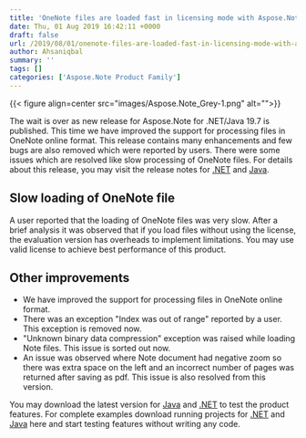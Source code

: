 ```yaml
---
title: 'OneNote files are loaded fast in licensing mode with Aspose.Note for .NET and Java 19.7'
date: Thu, 01 Aug 2019 16:42:11 +0000
draft: false
url: /2019/08/01/onenote-files-are-loaded-fast-in-licensing-mode-with-aspose.note-for-.net-and-java/
author: Ahsaniqbal
summary: ''
tags: []
categories: ['Aspose.Note Product Family']
---
```




{{< figure align=center src="images/Aspose.Note_Grey-1.png" alt="">}}


The wait is over as new release for Aspose.Note for .NET/Java 19.7 is published. This time we have improved the support for processing files in OneNote online format. This release contains many enhancements and few bugs are also removed which were reported by users. There were some issues which are resolved like slow processing of OneNote files. For details about this release, you may visit the release notes for [.NET][1] and [Java][2].

## Slow loading of OneNote file

A user reported that the loading of OneNote files was very slow. After a brief analysis it was observed that if you load files without using the license, the evaluation version has overheads to implement limitations. You may use valid license to achieve best performance of this product.

## Other improvements

*   We have improved the support for processing files in OneNote online format.
*   There was an exception "Index was out of range" reported by a user. This exception is removed now.
*   "Unknown binary data compression" exception was raised while loading Note files. This issue is sorted out now.
*   An issue was observed where Note document had negative zoom so there was extra space on the left and an incorrect number of pages was returned after saving as pdf. This issue is also resolved from this version.

You may download the latest version for [Java][3] and [.NET][4] to test the product features. For complete examples download running projects for [.NET][5] and [Java][6] here and start testing features without writing any code.




[1]: https://docs.aspose.com/display/notenet/Aspose.Note+for+.NET+19.7+Release+Notes
[2]: https://docs.aspose.com/display/notejava/Aspose.Note+for+Java+19.7+Release+Notes
[3]: https://downloads.aspose.com/note/java
[4]: https://downloads.aspose.com/note/net
[5]: https://github.com/aspose-note/Aspose.Note-for-.NET
[6]: https://github.com/aspose-note/Aspose.Note-for-Java




